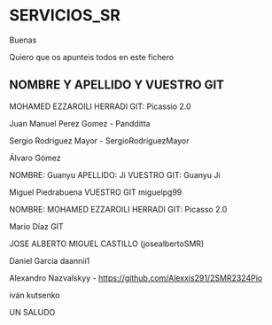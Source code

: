 # SERVICIOS_SR

Buenas 

Quiero que os apunteis todos en este fichero 


NOMBRE Y APELLIDO Y VUESTRO GIT
--------------------------------------
MOHAMED EZZAROILI HERRADI GIT: Picassio 2.0

Juan Manuel Perez Gomez - Pandditta 

Sergio Rodriguez Mayor - SergioRodriguezMayor 

Álvaro Gómez 

NOMBRE: Guanyu APELLIDO: Ji VUESTRO GIT: Guanyu Ji  

Miguel Piedrabuena VUESTRO GIT miguelpg99

NOMBRE: MOHAMED EZZAROILI HERRADI GIT: Picasso 2.0

Mario Díaz GIT

JOSE ALBERTO MIGUEL CASTILLO (josealbertoSMR)

Daniel Garcia daannii1

Alexandro Nazvalskyy - https://github.com/Alexxis291/2SMR2324Pio

iván kutsenko


UN SALUDO

